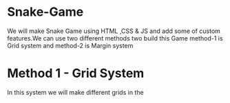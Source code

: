 # Snake-Game
We will make Snake Game using HTML ,CSS &amp; JS and add some of custom features.We can use two different methods two build this Game method-1 is Grid system
and method-2 is Margin system

# Method 1 - Grid System
In this system we will make different grids in the 

